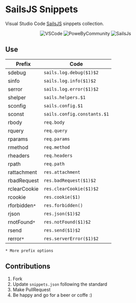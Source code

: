 # SailsJS Snippets
Visual Studio Code [SailsJS](https://sailsjs.com) sinppets collection.

<div align="center">

![VSCode](https://img.shields.io/badge/VS_code-snippets-blue.svg?longCache=true&style=for-the-badge&logo=visual-studio-code)
![PoweByCommunity](https://img.shields.io/badge/power_by-community-green.svg?longCache=true&style=for-the-badge)
![SailsJs](https://img.shields.io/badge/Framework-SailsJs-blue.svg?longCache=true&style=for-the-badge)
</div>

## Use

|Prefix       |Code                       |
|---          |---                        |
|sdebug       |`sails.log.debug($1)$2`    |
|sinfo        |`sails.log.info($1)$2`     |
|serror       |`sails.log.error($1)$2`    |
|shelper      |`sails.helpers.$1`         |
|sconfig      |`sails.config.$1`          |
|sconst       |`sails.config.constants.$1`|
|rbody        |`req.body`                 |
|rquery       |`req.query`                |
|rparams      |`req.params`               |
|rmethod      |`req.method`               |
|rheaders     |`req.headers`              |
|rpath        |`req.path`                 |
|rattachment  |`res.attachment`           |
|rbadRequest  |`res.badRequest($1)$2`     |
|rclearCookie |`res.clearCookie($1)$2`    |
|rcookie      |`res.cookie($1)`           |
|rforbidden`*`|`res.forbidden()`          |
|rjson        |`res.json($1)$2`           |
|rnotFound`*` |`res.notFound($1)$2`       |
|rsend        |`res.send($1)$2`           |
|rerror`*`    |`res.serverError($1)$2`    |

`* More prefix options`

## Contributions

1. Fork
2. Update `snippets.json` following the standard
3. Make PullRequest
4. Be happy and go for a beer or coffe :)